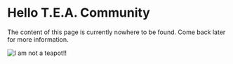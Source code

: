 # Hello T.E.A. Community

The content of this page is currently nowhere to be found. Come back later for more information.

![I am not a teapot!!](https://http.cat/418)
